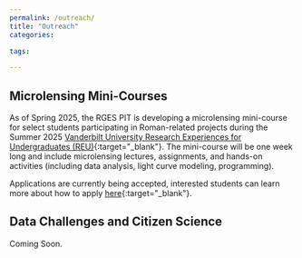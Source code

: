 ```yaml
---
permalink: /outreach/
title: "Outreach"
categories:

tags:

---
```




## Microlensing Mini-Courses

As of Spring 2025, the RGES PIT is developing a microlensing mini-course for select students participating in Roman-related projects during 
the Summer 2025 [Vanderbilt University Research Experiences for Undergraduates (REU)](http://astro.phy.vanderbilt.edu/~reu/astro.htm){:target="_blank"}. 
The mini-course will be one week long and include microlensing lectures, assignments, and hands-on activities (including data analysis, light curve modeling, programming).
&nbsp;  

Applications are currently being accepted, interested students can learn more about how to apply 
[here](http://astro.phy.vanderbilt.edu/~reu/apply.htm){:target="_blank"}.

## Data Challenges and Citizen Science

Coming Soon.